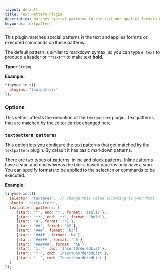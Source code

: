```yaml
---
layout: default
title: Text Pattern Plugin
description: Matches special patterns in the text and applies formats or executed commands on these patterns.
keywords: textpattern
---
```



This plugin matches special patterns in the text and applies formats or executed commands on these patterns.

The default pattern is similar to markdown syntax, so you can type `# text` to produce a header or `**text**` to make text **bold**.

**Type:** `String`

**Example:**

```js
tinymce.init({
  plugins: "textpattern"
});
```

### Options

This setting affects the execution of the `textpattern` plugin. Text patterns that are matched by the editor can be changed here.

### `textpattern_patterns`

This option lets you configure the text patterns that get matched by the `textpattern` plugin. By default it has basic markdown patterns.

There are two types of patterns: inline and block patterns. Inline patterns have a start and end whereas the block-based patterns only have a start. You can specify formats to be applied to the selection or commands to be executed.

**Example:**

```js
tinymce.init({
  selector: "textarea",  // change this value according to your html
  plugin: 'textpattern',
  textpattern_patterns: [
     {start: '*', end: '*', format: 'italic'},
     {start: '**', end: '**', format: 'bold'},
     {start: '#', format: 'h1'},
     {start: '##', format: 'h2'},
     {start: '###', format: 'h3'},
     {start: '####', format: 'h4'},
     {start: '#####', format: 'h5'},
     {start: '######', format: 'h6'},
     {start: '1. ', cmd: 'InsertOrderedList'},
     {start: '* ', cmd: 'InsertUnorderedList'},
     {start: '- ', cmd: 'InsertUnorderedList'}
  ]
});
```

